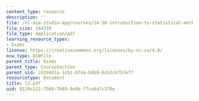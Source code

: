 ```yaml
---
content_type: resource
description: ''
file: /ol-ocw-studio-app/courses/14-30-introduction-to-statistical-method-in-economics-spring-2006/0129c12275687b999e9bf7ca6a7c378e_l3.pdf
file_size: 144339
file_type: application/pdf
learning_resource_types:
- Exams
license: https://creativecommons.org/licenses/by-nc-sa/4.0/
ocw_type: OCWFile
parent_title: Exams
parent_type: CourseSection
parent_uid: c8394d1a-1cb1-b74a-b4b9-8cb2c6f57ef7
resourcetype: Document
title: l3.pdf
uid: 0129c122-7568-7b99-9e9b-f7ca6a7c378e
---
```


